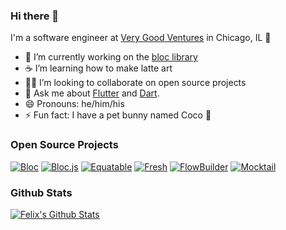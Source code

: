 ### Hi there 👋

I'm a software engineer at [Very Good Ventures](https://verygood.ventures) in Chicago, IL 🌆

- 🔭 I’m currently working on the [bloc library](https://bloclibrary.dev)
- ☕ I’m learning how to make latte art
- 🧑‍💻 I’m looking to collaborate on open source projects
- 💬 Ask me about [Flutter](https://flutter.dev) and [Dart](https://dart.dev).
- 😄 Pronouns: he/him/his
- ⚡ Fun fact: I have a pet bunny named Coco 🐰

### Open Source Projects

[![Bloc](https://github-readme-stats.vercel.app/api/pin/?username=felangel&repo=bloc)](https://github.com/felangel/bloc)
[![Bloc.js](https://github-readme-stats.vercel.app/api/pin/?username=felangel&repo=bloc.js)](https://github.com/felangel/bloc.js)
[![Equatable](https://github-readme-stats.vercel.app/api/pin/?username=felangel&repo=equatable)](https://github.com/felangel/equatable)
[![Fresh](https://github-readme-stats.vercel.app/api/pin/?username=felangel&repo=fresh)](https://github.com/felangel/fresh)
[![FlowBuilder](https://github-readme-stats.vercel.app/api/pin/?username=felangel&repo=flow_builder)](https://github.com/felangel/flow_builder)
[![Mocktail](https://github-readme-stats.vercel.app/api/pin/?username=felangel&repo=mocktail)](https://github.com/felangel/mocktail)

### Github Stats

[![Felix's Github Stats](https://github-readme-stats.vercel.app/api?username=felangel&count_private=true&theme=default&show_icons=true)](https://github.com/felangel)
